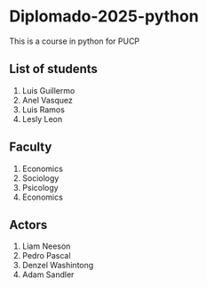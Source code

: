 # Diplomado-2025-python
This is a course in python for PUCP

## List of students
1. Luis Guillermo
2. Anel Vasquez
3. Luis Ramos
4. Lesly Leon

## Faculty
1. Economics
2. Sociology
3. Psicology
4. Economics

## Actors
1. Liam Neeson
2. Pedro Pascal
3. Denzel Washintong
4. Adam Sandler
